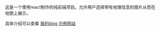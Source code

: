这是一个使用react制作的纯前端项目。允许用户选择带有地理信息的图片从而在地图上展示。

具体介绍可以查看 [我的blog](https://blog.talentjoe.fun/blog/2025/04/11/%e5%bc%80%e6%ba%90%e9%a1%b9%e7%9b%ae-%e5%9b%be%e7%89%87%e6%97%b6%e5%85%89%e6%9c%ba/)
[示例网站](app.talentjoe.fun)
